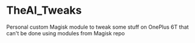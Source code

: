 # TheAl_Tweaks
Personal custom Magisk module to tweak some stuff on OnePlus 6T that can't be done using modules from Magisk repo
